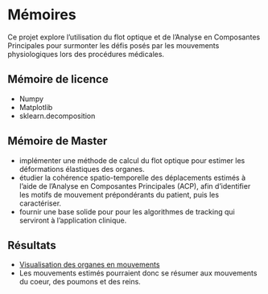 # Mémoires

Ce projet explore l’utilisation du flot optique et de l’Analyse en Composantes Principales
pour surmonter les défis posés par les mouvements physiologiques lors des procédures
médicales.

## Mémoire de licence
- Numpy
- Matplotlib
- sklearn.decomposition

## Mémoire de Master
* implémenter une méthode de calcul du flot optique pour estimer les déformations élastiques
des organes.<br>
* étudier la cohérence spatio-temporelle des déplacements estimés à l’aide de l’Analyse
en Composantes Principales (ACP), afin d’identifier les motifs de mouvement prépondérants
du patient, puis les caractériser.<br>
* fournir une base solide pour pour les algorithmes de tracking qui serviront à l’application
clinique.

## Résultats
- [Visualisation des organes en mouvements](https://www.youtube.com/shorts/-D0IFKWgvaU)
- Les mouvements estimés pourraient donc se résumer aux mouvements du coeur, des poumons et des reins.
